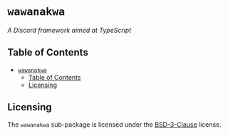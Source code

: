 # `wawanakwa`

*A Discord framework aimed at TypeScript*

## Table of Contents

- [`wawanakwa`](#wawanakwa)
	- [Table of Contents](#table-of-contents)
	- [Licensing](#licensing)

## Licensing

The `wawanakwa` sub-package is licensed under the [BSD-3-Clause](LICENSE) license.
